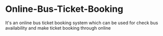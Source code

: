 # Online-Bus-Ticket-Booking
It's an online bus ticket booking system which can be used for check bus availability and make ticket booking through online
